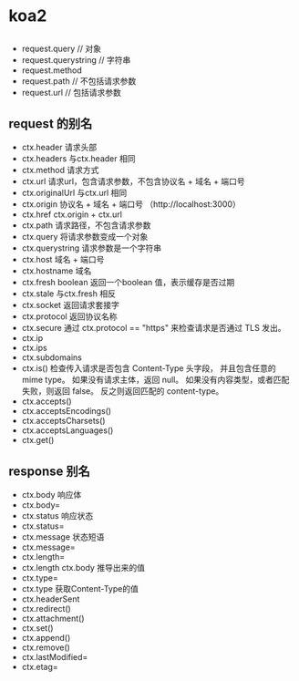 # koa2

## 
- request.query // 对象
- request.querystring // 字符串
- request.method
- request.path // 不包括请求参数
- request.url // 包括请求参数

## request 的别名
- ctx.header 请求头部
- ctx.headers 与ctx.header 相同
- ctx.method 请求方式
- ctx.url 请求url，包含请求参数，不包含协议名 + 域名 + 端口号
- ctx.originalUrl 与ctx.url 相同
- ctx.origin 协议名 + 域名 + 端口号 （http://localhost:3000）
- ctx.href ctx.origin + ctx.url
- ctx.path 请求路径，不包含请求参数
- ctx.query 将请求参数变成一个对象
- ctx.querystring 请求参数是一个字符串
- ctx.host 域名 + 端口号
- ctx.hostname 域名
- ctx.fresh boolean 返回一个boolean 值，表示缓存是否过期
- ctx.stale 与ctx.fresh 相反
- ctx.socket 返回请求套接字
- ctx.protocol 返回协议名称
- ctx.secure 通过 ctx.protocol == "https" 来检查请求是否通过 TLS 发出。
- ctx.ip 
- ctx.ips
- ctx.subdomains
- ctx.is() 检查传入请求是否包含 Content-Type 头字段， 并且包含任意的 mime type。 如果没有请求主体，返回 null。 如果没有内容类型，或者匹配失败，则返回 false。 反之则返回匹配的 content-type。
- ctx.accepts()
- ctx.acceptsEncodings()
- ctx.acceptsCharsets()
- ctx.acceptsLanguages()
- ctx.get()

## response 别名

- ctx.body 响应体
- ctx.body=
- ctx.status 响应状态
- ctx.status=
- ctx.message 状态短语
- ctx.message=
- ctx.length= 
- ctx.length ctx.body 推导出来的值
- ctx.type=
- ctx.type 获取Content-Type的值
- ctx.headerSent
- ctx.redirect()
- ctx.attachment()
- ctx.set()
- ctx.append()
- ctx.remove()
- ctx.lastModified=
- ctx.etag=